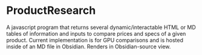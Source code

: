 # ProductResearch
A javascript program that returns several dynamic/interactable HTML or MD tables of information and inputs to compare prices and specs of a given product. Current implementation is for GPU comparisons and is hosted inside of an MD file in Obsidian. Renders in Obsidian-source view. 
